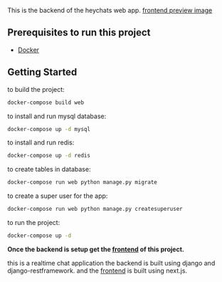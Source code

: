 This is the backend of the heychats web app. [frontend preview image](https://raw.githubusercontent.com/code-meta/heychats-frontend/main/public/heychats-preview.png) 


## Prerequisites to run this project
* [Docker](https://www.docker.com/products/docker-desktop/)


## Getting Started
to build the project:
```bash
docker-compose build web
```
to install and run mysql database:
```bash
docker-compose up -d mysql
```
to install and run redis:
```bash
docker-compose up -d redis
```
to create tables in database:
```bash
docker-compose run web python manage.py migrate
```
to create a super user for the app:
```bash
docker-compose run web python manage.py createsuperuser
```
to run the project:
```bash
docker-compose up -d
```

**Once the backend is setup get the [frontend](https://github.com/code-meta/heychats-frontend) of this project.**

this is a realtime chat application the backend is built using django and django-restframework.
and the [frontend](https://github.com/code-meta/heychats-frontend) is built using next.js.
